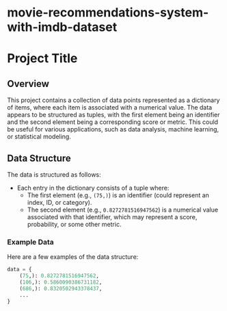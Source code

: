 # movie-recommendations-system-with-imdb-dataset

# Project Title  

## Overview  

This project contains a collection of data points represented as a dictionary of items, where each item is associated with a numerical value. The data appears to be structured as tuples, with the first element being an identifier and the second element being a corresponding score or metric. This could be useful for various applications, such as data analysis, machine learning, or statistical modeling.  

## Data Structure  

The data is structured as follows:  

- Each entry in the dictionary consists of a tuple where:  
  - The first element (e.g., `(75,)`) is an identifier (could represent an index, ID, or category).  
  - The second element (e.g., `0.8272781516947562`) is a numerical value associated with that identifier, which may represent a score, probability, or some other metric.  

### Example Data  

Here are a few examples of the data structure:  

```python  
data = {  
    (75,): 0.8272781516947562,  
    (106,): 0.5860090386731182,  
    (686,): 0.8320502943378437,  
    ...  
}  
